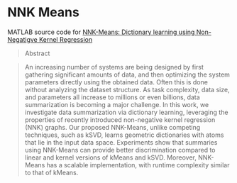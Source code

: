 # NNK Means
MATLAB source code for [NNK-Means: Dictionary learning using Non-Negatigve Kernel Regression](https://arxiv.org/abs/2110.08212)

>Abstract

>An increasing number of systems are being designed by first gathering significant amounts of data, and then optimizing the system parameters
directly using the obtained data. Often this is done without analyzing the dataset structure. As task complexity, data size, and
parameters all increase to millions or even billions, data summarization is becoming a major challenge. In this work, we investigate data
summarization via dictionary learning, leveraging the properties of recently introduced non-negative kernel regression (NNK) graphs.
Our proposed NNK-Means, unlike competing techniques, such as kSVD, learns geometric dictionaries with atoms that lie in the input
data space. Experiments show that summaries using NNK-Means can provide better discrimination compared to linear and kernel versions
of kMeans and kSVD. Moreover, NNK-Means has a scalable implementation, with runtime complexity similar to that of kMeans.




